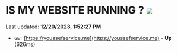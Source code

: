 # IS MY WEBSITE RUNNING ? [![](https://img.shields.io/static/v1?label=Sponsor&message=%E2%9D%A4&logo=GitHub&color=%23fe8e86)](https://github.com/sponsors/<username>)

Last updated: **12/20/2023, 1:52:27 PM**

- `GET` [https://youssefservice.me](https://youssefservice.me) - **Up** (626ms)
